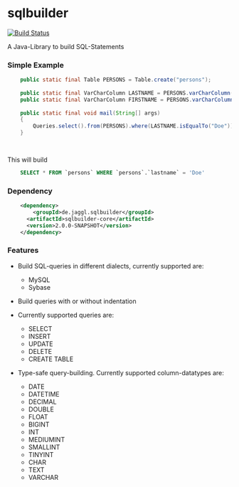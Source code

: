 # sqlbuilder

[![Build Status](https://travis-ci.com/de-jaggl/sqlbuilder.svg?branch=master)](https://travis-ci.com/de-jaggl/sqlbuilder)

A Java-Library to build SQL-Statements

### Simple Example
```java
	public static final Table PERSONS = Table.create("persons");
	
	public static final VarCharColumn LASTNAME = PERSONS.varCharColumn("lastname").build();
	public static final VarCharColumn FIRSTNAME = PERSONS.varCharColumn("firstname").build();
	
	public static final void mail(String[] args)
	{
		Queries.select().from(PERSONS).where(LASTNAME.isEqualTo("Doe")).build(Dialects.MYSQL);
	}
	
	
```
This will build
```sql
	SELECT * FROM `persons` WHERE `persons`.`lastname` = 'Doe'
```

###	Dependency
```xml
	<dependency>
		<groupId>de.jaggl.sqlbuilder</groupId>
	  <artifactId>sqlbuilder-core</artifactId>
	  <version>2.0.0-SNAPSHOT</version>
	</dependency>
```

### Features

- Build SQL-queries in different dialects, currently supported are:
	- MySQL
	- Sybase
	
- Build queries with or without indentation

- Currently supported queries are:
  - SELECT
  - INSERT
  - UPDATE
  - DELETE
  - CREATE TABLE
  
- Type-safe query-building. Currently supported column-datatypes are:
	- DATE
	- DATETIME
	- DECIMAL
	- DOUBLE
	- FLOAT
	- BIGINT
	- INT
	- MEDIUMINT
	- SMALLINT
	- TINYINT
	- CHAR
	- TEXT
	- VARCHAR